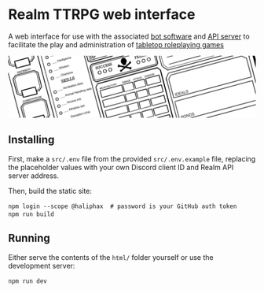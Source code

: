 # Realm TTRPG web interface

A web interface for use with the associated [bot software][] and [API server][]
to facilitate the play and administration of [tabletop roleplaying games][]

![realm](https://raw.githubusercontent.com/realm-ttrpg/web-interface/assets/banner.jpg)

## Installing

First, make a `src/.env` file from the provided `src/.env.example` file,
replacing the placeholder values with your own Discord client ID and Realm API
server address.

Then, build the static site:

```shell
npm login --scope @haliphax  # password is your GitHub auth token
npm run build
```

## Running

Either serve the contents of the `html/` folder yourself or use the development
server:

```shell
npm run dev
```

[api server]: https://github.com/realm-ttrpg/api-server
[bot software]: https://github.com/realm-ttrpg/discord-bot
[tabletop roleplaying games]: https://en.wikipedia.org/wiki/Tabletop_role-playing_game

